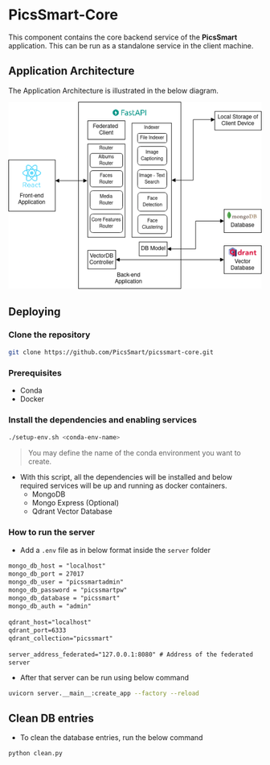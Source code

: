 # PicsSmart-Core

This component contains the core backend service of the **PicsSmart** application. This can be run as a standalone service in the client machine.

## Application Architecture

The Application Architecture is illustrated in the below diagram.

![Architecture](./images/app_level_archi_diag.png)

## Deploying

### Clone the repository

```bash
git clone https://github.com/PicsSmart/picssmart-core.git
```

### Prerequisites

- Conda
- Docker

### Install the dependencies and enabling services

```bash
./setup-env.sh <conda-env-name>
```

> You may define the name of the conda environment you want to create.

- With this script, all the dependencies will be installed and below required services will be up and running as docker containers.
    - MongoDB
    - Mongo Express (Optional)
    - Qdrant Vector Database

### How to run the server

- Add a `.env` file as in below format inside the `server` folder

```.env
mongo_db_host = "localhost"
mongo_db_port = 27017
mongo_db_user = "picssmartadmin"
mongo_db_password = "picssmartpw"
mongo_db_database = "picssmart"
mongo_db_auth = "admin"

qdrant_host="localhost"
qdrant_port=6333
qdrant_collection="picssmart"

server_address_federated="127.0.0.1:8080" # Address of the federated server
```
- After that server can be run using below command

```bash
uvicorn server.__main__:create_app --factory --reload
```

## Clean DB entries
- To clean the database entries, run the below command
```bash
python clean.py
```
